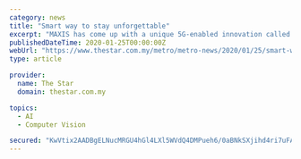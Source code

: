 ```yaml
---
category: news
title: "Smart way to stay unforgettable"
excerpt: "MAXIS has come up with a unique 5G-enabled innovation called unforgetTABLE, a smart table capable of monitoring object recognition and brainwave analytics. Alzheimer’s Disease Foundation ..."
publishedDateTime: 2020-01-25T00:00:00Z
webUrl: "https://www.thestar.com.my/metro/metro-news/2020/01/25/smart-way-to-stay-unforgettable"
type: article

provider:
  name: The Star
  domain: thestar.com.my

topics:
  - AI
  - Computer Vision

secured: "KwVtix2AADBgELNucMRGU4hGl4LXl5WVdQ4DMPueh6/0aBNkSXjihd4ri7uFAKNm6kIo4yCv7rXw32WmbHstFfiCGs7cXIa/ugaUEYXoL8CgwBrEjkmIoK6u9uGmjwbnw/S7qpV4FP18UTwB4ztPHQUIHJok+J6QTRsEOryxcVOlZqU62+/NdgY9TxhdnZEUPFer08FCYmMeqZAh2NtY3ojZVik0BttI6FwmN7zfFWtVp15/gRQwam3KwMfV6mQem4pZcajLeqphZ/rXXJI4B9VhER1tvu4TK382wFK1ikjyK+0XPWj2xS35sJQ3kxDD;R6gnFSygJNbQ4nb+HJioew=="
---
```


